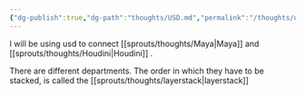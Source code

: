 ```yaml
---
{"dg-publish":true,"dg-path":"thoughts/USD.md","permalink":"/thoughts/usd/","hide":true}
---
```


I will be using usd to connect [[sprouts/thoughts/Maya\|Maya]] and [[sprouts/thoughts/Houdini\|Houdini]] . 

There are different departments. The order in which they have to be stacked, is called the [[sprouts/thoughts/layerstack\|layerstack]] 